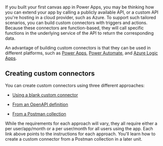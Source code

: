 If you built your first canvas app in Power Apps, you may be
thinking how you can extend your app by calling a publicly available
API, or a custom API you're hosting in a cloud provider, such as Azure.
To support such tailored scenarios, you can build custom connectors with
triggers and actions. Because these connectors are function-based, they
will call specific functions in the underlying service of the API to
return the corresponding data.

An advantage of building custom connectors is that they can be used in
different platforms, such as
[Power Apps](https://powerapps.microsoft.com/), [Power Automate](https://flow.microsoft.com/), and [Azure Logic
Apps](https://azure.microsoft.com/services/logic-apps).

Creating custom connectors
----------------------------------------

You can create custom connectors using three different approaches:

-   [Using a blank custom connector](https://docs.microsoft.com/connectors/custom-connectors/define-blank)

-   [From an OpenAPI definition](https://docs.microsoft.com/connectors/custom-connectors/define-openapi-definition)

-   [From a Postman collection](https://docs.microsoft.com/connectors/custom-connectors/define-postman-collection)

While the requirements for each approach will vary, they all require either a per user/app/month or a per user/month for all users using the app. Each link
above points to the instructions for each approach. You'll learn how to
create a custom connector from a Postman collection in a later unit. 

